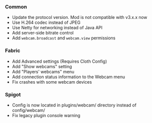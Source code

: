 ### Common
- Update the protocol version. Mod is not compatible with v3.x.x now
- Use H.264 codec instead of JPEG
- Use Netty for networking instead of Java API
- Add server-side bitrate control
- Add `webcam.broadcast` and `webcam.view` permissions
### Fabric
- Add Advanced settings (Requires Cloth Config)
- Add "Show webcams" setting
- Add "Players' webcams" menu
- Add connection status information to the Webcam menu
- Fix crashes with some webcam devices
### Spigot
- Config is now located in plugins/webcam/ directory instead of config/webcam/
- Fix legacy plugin console warning
